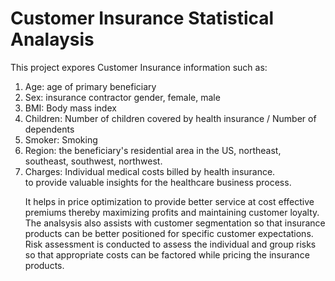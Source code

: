<h1> Customer Insurance Statistical Analaysis </h1>
<p> This project expores Customer Insurance information such as:  <br>
<ol> <li> Age: age of primary beneficiary </li>
     <li>Sex: insurance contractor gender, female, male </li>
		 <li> BMI: Body mass index  </li>
	   <li> Children: Number of children covered by health insurance / Number of dependents </li>
		 <li> Smoker: Smoking </li>
     <li> Region: the beneficiary's residential area in the US, northeast, southeast, southwest, northwest. </li>
		 <li> Charges: Individual medical costs billed by health insurance. </li>
to provide valuable insights for the healthcare business process. </p>
It helps in price optimization to provide better service at cost effective premiums thereby maximizing profits and maintaining customer loyalty.
The analsysis also assists with customer segmentation so that insurance products can be better positioned for specific customer expectations.
Risk assessment is conducted to assess the individual and group risks so that appropriate costs can be factored while pricing the insurance products.
